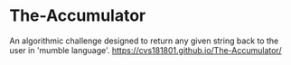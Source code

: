 # The-Accumulator
An algorithmic challenge designed to return any given string back to the user in 'mumble language'.
https://cvs181801.github.io/The-Accumulator/
